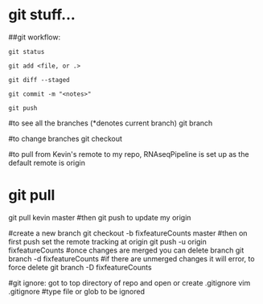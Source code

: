 # git stuff...

##git workflow:

    git status

    git add <file, or .>

    git diff --staged

    git commit -m "<notes>"

    git push

#to see all the branches (*denotes current branch)
git branch

#to change branches
git checkout <branch>

#to pull from Kevin's remote to my repo, RNAseqPipeline is set up as the default remote is origin
# git pull <remote> <branch>
git pull kevin master
#then git push to update my origin

#create a new branch
git checkout -b fixfeatureCounts master
#then on first push set the remote tracking at origin
git push -u origin fixfeatureCounts
#once changes are merged you can delete branch
git branch -d fixfeatureCounts
#if there are unmerged changes it will error, to force delete
git branch -D fixfeatureCounts

#git ignore: got to top directory of repo and open or create .gitignore
vim .gitignore
#type file or glob to be ignored
